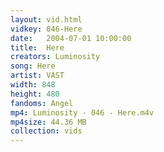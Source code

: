 ```yaml
---
layout: vid.html
vidkey: 046-Here
date:   2004-07-01 10:00:00
title:  Here
creators: Luminosity
song: Here
artist: VAST
width: 848
height: 480
fandoms: Angel
mp4: Luminosity - 046 - Here.m4v
mp4size: 44.36 MB
collection: vids
---
```


  <div>
  
  </div>
  